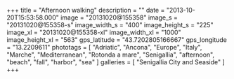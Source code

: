 +++
title = "Afternoon walking"
description = ""
date = "2013-10-20T15:53:58.000"
image = "20131020@155358"
image_s = "20131020@155358-s"
image_width_s = "400"
image_height_s = "225"
image_xl = "20131020@155358-xl"
image_width_xl = "1000"
image_height_xl = "563"
gps_latitude = "43.7202805166667"
gps_longitude = "13.2209611"
phototags = [ "Adriatic", "Ancona", "Europe", "Italy", "Marche", "Mediterranean", "Rotonda a mare", "Senigallia", "afternoon", "beach", "fall", "harbor", "sea" ]
galleries = [ "Senigallia City and Seaside" ]
+++

